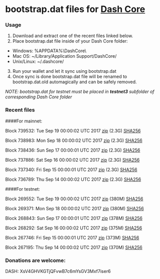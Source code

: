 # bootstrap.dat files for [Dash Core](https://www.dash.org)

### Usage

1. Download and extract one of the recent files linked below.
2. Place bootstrap.dat file inside of your Dash Core folder:
 - Windows: %APPDATA%\DashCore\
 - Mac OS: ~/Library/Application Support/DashCore/
 - Unix/Linux: ~/.dashcore/
3. Run your wallet and let it sync using bootstrap.dat
4. Once sync is done bootstrap.dat file will be renamed to bootstrap.dat.old automagically and can be safely removed.

_NOTE: bootstrap.dat for testnet must be placed in **testnet3** subfolder of corresponding Dash Core folder_

### Recent files

####For mainnet:

Block 739532: Tue Sep 19 00:00:02 UTC 2017 [zip](https://transfer.sh/dTC0d/bootstrap.dat.20170919.zip) (2.3G) [SHA256](https://transfer.sh/IDPtu/sha256.txt)

Block 738983: Mon Sep 18 00:00:02 UTC 2017 [zip](https://transfer.sh/7Cj8P/bootstrap.dat.20170918.zip) (2.3G) [SHA256](https://transfer.sh/IsQIK/sha256.txt)

Block 738436: Sun Sep 17 00:00:01 UTC 2017 [zip](https://transfer.sh/g4lAJ/bootstrap.dat.20170917.zip) (2.3G) [SHA256](https://transfer.sh/YmdCP/sha256.txt)

Block 737886: Sat Sep 16 00:00:02 UTC 2017 [zip](https://transfer.sh/SrNeI/bootstrap.dat.20170916.zip) (2.3G) [SHA256](https://transfer.sh/JbZzH/sha256.txt)

Block 737340: Fri Sep 15 00:00:01 UTC 2017 [zip](https://transfer.sh/xnuEM/bootstrap.dat.20170915.zip) (2.3G) [SHA256](https://transfer.sh/10g5vl/sha256.txt)

Block 736789: Thu Sep 14 00:00:02 UTC 2017 [zip](https://transfer.sh/rqpUz/bootstrap.dat.20170914.zip) (2.3G) [SHA256](https://transfer.sh/2tEVi/sha256.txt)

####For testnet:

Block 269552: Tue Sep 19 00:00:02 UTC 2017 [zip](https://transfer.sh/KTJDV/bootstrap.dat.20170919.zip) (380M) [SHA256](https://transfer.sh/qOFYM/sha256.txt)

Block 269371: Mon Sep 18 00:00:02 UTC 2017 [zip](https://transfer.sh/pl3Vr/bootstrap.dat.20170918.zip) (380M) [SHA256](https://transfer.sh/qD8Fi/sha256.txt)

Block 268843: Sun Sep 17 00:00:01 UTC 2017 [zip](https://transfer.sh/KfVlB/bootstrap.dat.20170917.zip) (378M) [SHA256](https://transfer.sh/11FdUu/sha256.txt)

Block 268292: Sat Sep 16 00:00:02 UTC 2017 [zip](https://transfer.sh/147i88/bootstrap.dat.20170916.zip) (375M) [SHA256](https://transfer.sh/6WpE1/sha256.txt)

Block 267746: Fri Sep 15 00:00:01 UTC 2017 [zip](https://transfer.sh/ykM0i/bootstrap.dat.20170915.zip) (373M) [SHA256](https://transfer.sh/kN2yr/sha256.txt)

Block 267195: Thu Sep 14 00:00:02 UTC 2017 [zip](https://transfer.sh/ET0a9/bootstrap.dat.20170914.zip) (370M) [SHA256](https://transfer.sh/pB9Wf/sha256.txt)

### Donations are welcome:

DASH: XsV4GHVKGTjQFvwB7c6mYsGV3Mxf7iser6
